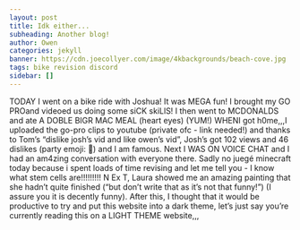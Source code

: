 ```yaml
---
layout: post
title: Idk either...
subheading: Another blog!
author: Owen
categories: jekyll
banner: https://cdn.joecollyer.com/image/4kbackgrounds/beach-cove.jpg
tags: bike revision discord
sidebar: []
---
```


TODAY I went on a bike ride with Joshua! It was MEGA fun! I brought my GO PROand videoed us doing some siCK skiLlS! I then went to MCDONALDS and ate A DOBLE BIGR MAC MEAL (heart eyes) (YUM!) WHENI got h0me,,,I uploaded the go-pro clips to youtube (private ofc - link needed!) and thanks to Tom’s “dislike josh’s vid and like owen’s vid”, Josh’s got 102 views and 46 dislikes (party emoji: 🎉) and I am famous. Next I WAS ON VOICE CHAT and I had an am4zing conversation with everyone there. Sadly no juegé minecraft today because i spent loads of time revising and let me tell you - I know what stem cells are!!!!!!!!! N Ex T, Laura showed me an amazing painting that she hadn’t quite finished (“but don’t write that as it’s not that funny!”) (I assure you it is decently funny). After this, I thought that it would be productive to try and put this website into a dark theme, let’s just say you’re currently reading this on a LIGHT THEME website,,, 
